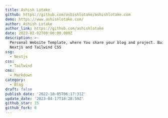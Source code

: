 ```yaml
---
title: Ashish Lotake
github: https://github.com/ashishlotake/ashishlotake.com
demo: https://www.ashishlotake.com/
author: Ashish Lotake
author_link: https://github.com/ashishlotake
date: 2023-02-02T00:00:00.000Z
description: >-
  Personal Website Template, where You share your blog and project. Build using
  Nextjs and Tailwind CSS
ssg:
  - Nextjs
css:
  - Tailwind
cms:
  - Markdown
category:
  - Blog
draft: false
publish_date: '2022-10-05T06:17:31Z'
update_date: '2023-04-17T18:28:59Z'
github_star: 15
github_fork: 8
---
```

